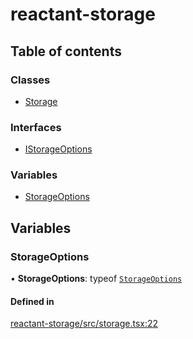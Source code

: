 # reactant-storage

## Table of contents

### Classes

- [Storage](classes/Storage.md)

### Interfaces

- [IStorageOptions](interfaces/IStorageOptions.md)

### Variables

- [StorageOptions](modules.md#storageoptions)

## Variables

### StorageOptions

• **StorageOptions**: typeof [`StorageOptions`](modules.md#storageoptions)

#### Defined in

[reactant-storage/src/storage.tsx:22](https://github.com/unadlib/reactant/blob/f9546913/packages/reactant-storage/src/storage.tsx#L22)

